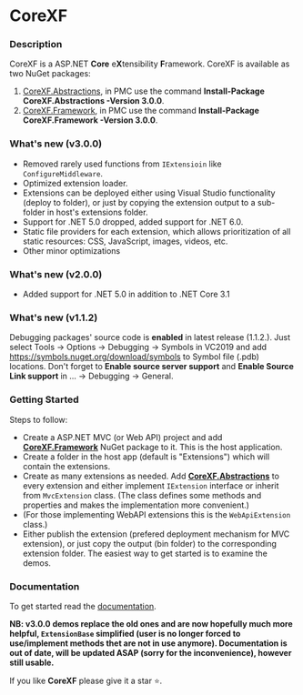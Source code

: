 # CoreXF

### Description
CoreXF is a ASP.NET **Core** e**X**tensibility **F**ramework. 
CoreXF is available as two NuGet packages: 
1. [CoreXF.Abstractions](https://www.nuget.org/packages/CoreXF.Abstractions/), in PMC use the command **Install-Package CoreXF.Abstractions -Version 3.0.0**.
2. [CoreXF.Framework](https://www.nuget.org/packages/CoreXF.Framework/), in PMC use the command **Install-Package CoreXF.Framework -Version 3.0.0**.

### What's new (v3.0.0)
- Removed rarely used functions from <code>IExtensioin</code> like <code>ConfigureMiddleware</code>.
- Optimized extension loader.
- Extensions can be deployed either using Visual Studio functionality (deploy to folder), or just by copying the extension output to a sub-folder in host's extensions folder.
- Support for .NET 5.0 dropped, added support for .NET 6.0. 
- Static file providers for each extension, which allows prioritization of all static resources: CSS, JavaScript, images, videos, etc.
- Other minor optimizations

### What's new (v2.0.0)
- Added support for .NET 5.0 in addition to .NET Core 3.1

### What's new (v1.1.2)

Debugging packages' source code is **enabled** in latest release (1.1.2.). Just select Tools -> Options -> Debugging -> Symbols in VC2019 and add https://symbols.nuget.org/download/symbols to Symbol file (.pdb) locations.
Don't forget to **Enable source server support** and **Enable Source Link support** in ... ->  Debugging -> General.

### Getting Started

Steps to follow:

- Create a ASP.NET MVC (or Web API) project and add **[CoreXF.Framework](https://www.nuget.org/packages/CoreXF.Framework/)** NuGet package to it. This is the host application.
- Create a folder in the host app (default is "Extensions") which will contain the extensions.
- Create as many extensions as needed. Add **[CoreXF.Abstractions](https://www.nuget.org/packages/CoreXF.Abstractions/)** to every extension and either implement <code>IExtension</code> interface or inherit from <code>MvcExtension</code> class. (The class defines some methods and properties and makes the implementation more convenient.)
- (For those implementing WebAPI extensions this is the <code>WebApiExtension</code> class.)
- Either publish the extension (prefered deployment mechanism for MVC extension), or just copy the output (bin folder) to the corresponding extension folder.
The easiest way to get started is to examine the demos. 


### Documentation
To get started read the [documentation](https://code-solidi.github.io/CoreXF/).

**NB: v3.0.0 demos replace the old ones and are now hopefully much more helpful, <code>ExtensionBase</code> simplified (user is no longer forced to use/implement methods thet are not in use anymore).
Documentation is out of date, will be updated ASAP (sorry for the inconvenience), however still usable.**

If you like **CoreXF** please give it a star <g-emoji class="g-emoji" alias="star" fallback-src="https://github.githubassets.com/images/icons/emoji/unicode/2b50.png">⭐</g-emoji>.


